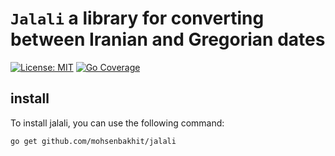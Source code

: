 # `Jalali` a library for converting between Iranian and Gregorian dates
[![License: MIT](https://img.shields.io/badge/License-MIT-yellow.svg)](https://opensource.org/licenses/MIT)
 [![Go Coverage](https://github.com/mohsenbakhit/jalali/wiki/coverage.svg)](https://raw.githack.com/wiki/mohsenbakhit/jalali/coverage.html)

## install
To install jalali, you can use the following command:

```go get github.com/mohsenbakhit/jalali```